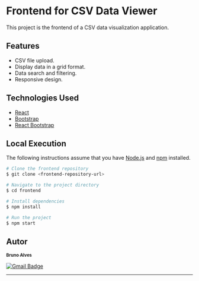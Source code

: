# Frontend for CSV Data Viewer

This project is the frontend of a CSV data visualization application.

## Features

- CSV file upload.
- Display data in a grid format.
- Data search and filtering.
- Responsive design.

## Technologies Used

- [React](https://reactjs.org/)
- [Bootstrap](https://getbootstrap.com/)
- [React Bootstrap](https://react-bootstrap.github.io/)

## Local Execution

The following instructions assume that you have [Node.js](https://nodejs.org/en/) and [npm](https://www.npmjs.com/) installed.

```bash
# Clone the frontend repository
$ git clone <frontend-repository-url>

# Navigate to the project directory
$ cd frontend

# Install dependencies
$ npm install

# Run the project
$ npm start
```
## Autor

<a href="https://www.linkedin.com/in/brunoalou/" target=”_blank”>
 <sub><b>Bruno Alves</b></sub></a> <a href="https://www.linkedin.com/in/brunoalou/" title="LinkedIn"></a>
 <br />
 
[![Gmail Badge](https://img.shields.io/badge/-bruunieng@gmail.com-c14438?style=flat-square&logo=Gmail&logoColor=white&link=mailto:bruunieng@gmail.com)](mailto:bruunieng@gmail.com)

---
